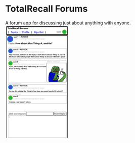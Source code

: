 # TotalRecall Forums
A forum app for discussing just about anything with anyone.
<img src="https://github.com/Metroid-X/unit-2-project/blob/main/abc123_mvp_target/Target%20for%20MVP%20(project%202).png" style="width:200px; float:left;">